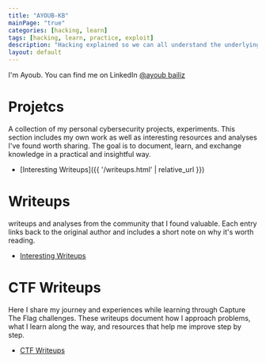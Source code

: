 ```yaml
---
title: "AYOUB-KB"
mainPage: "true"
categories: [hacking, learn]
tags: [hacking, learn, practice, exploit]
description: "Hacking explained so we can all understand the underlying concepts."
layout: default
---
```


I'm Ayoub. You can find me on LinkedIn [@ayoub bailiz](https://www.linkedin.com/in/ayoub-kb/)

# Projetcs 
A collection of my personal cybersecurity projects, experiments. This section includes my own work as well as interesting resources and analyses I've found worth sharing. The goal is to document, learn, and exchange knowledge in a practical and insightful way.

- [Interesting Writeups]({{ '/writeups.html' | relative_url }})


# Writeups
writeups and analyses from the community that I found valuable. Each entry links back to the original author and includes a short note on why it's worth reading.

- [Interesting Writeups](/writeups)
  

# CTF Writeups
Here I share my journey and experiences while learning through Capture The Flag challenges. These writeups document how I approach problems, what I learn along the way, and resources that help me improve step by step.

- [CTF Writeups](ctfwriteups/ctf.md/)
